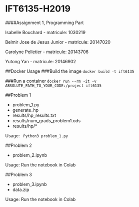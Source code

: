 # IFT6135-H2019 
####Assignment 1, Programming Part

Isabelle Bouchard - matricule: 1030219

Belmir Jose de Jesus Junior - matricule: 20147020

Carolyne Pelletier - matricule: 20143706

Yutong Yan - matricule: 20146902

##Docker Usage
###Build the image 
```docker build -t ift6135 ```

###Run a container
```docker run --rm -it -v ABSOLUTE_PATH_TO_YOUR_CODE:/project ift6135```

##Problem 1
- problem_1.py
- generate_hp
- results/hp_results.txt 
- results/num_grads_problem1.ods
- results/hp/*

Usage: ``` Python3 problem_1.py```

##Problem 2
- problem_2.ipynb

Usage: Run the notebook in Colab

##Problem 3
- problem_3.ipynb
- data.zip

Usage: Run the notebook in Colab


